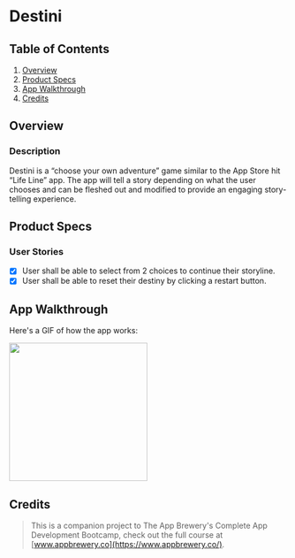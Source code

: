 # Destini

## Table of Contents
1. [Overview](#Overview)
2. [Product Specs](#Product-Specs)
3. [App Walkthrough](#App-Walkthrough)
4. [Credits](#Credits)

## Overview
### Description

Destini is a “choose your own adventure” game similar to the App Store hit “Life Line” app. The app will tell a story depending on what the user chooses and can be fleshed out and modified to provide an engaging story-telling experience.

## Product Specs
### User Stories

- [X] User shall be able to select from 2 choices to continue their storyline.
- [X] User shall be able to reset their destiny by clicking a restart button.

## App Walkthrough

Here's a GIF of how the app works:

<img src="https://user-images.githubusercontent.com/35745973/81485035-2dd76400-91ff-11ea-8151-799768ac5e02.gif" width=250>

## Credits

>This is a companion project to The App Brewery's Complete App Development Bootcamp, check out the full course at [www.appbrewery.co](https://www.appbrewery.co/).
